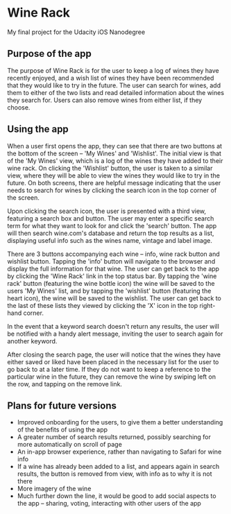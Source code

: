 # Wine Rack
My final project for the Udacity iOS Nanodegree

## Purpose of the app
The purpose of Wine Rack is for the user to keep a log of wines they have recently enjoyed, and a wish list of wines they have been recommended that they would like to try in the future. The user can search for wines, add them to either of the two lists and read detailed information about the wines they search for. Users can also remove wines from either list, if they choose.

## Using the app
When a user first opens the app, they can see that there are two buttons at the bottom of the screen – 'My Wines' and 'Wishlist'. The initial view is that of the 'My Wines' view, which is a log of the wines they have added to their wine rack. On clicking the 'Wishlist' button, the user is taken to a similar view, where they will be able to view the wines they would like to try in the future. On both screens, there are helpful message indicating that the user needs to search for wines by clicking the search icon in the top corner of the screen.

Upon clicking the search icon, the user is presented with a third view, featuring a search box and button. The user may enter a specific search term for what they want to look for and click the 'search' button. The app will then search wine.com's database and return the top results as a list, displaying useful info such as the wines name, vintage and label image.

There are 3 buttons accompanying each wine – info, wine rack button and wishlist button. Tapping the 'info' button will navigate to the browser and display the full information for that wine. The user can get back to the app by clicking the 'Wine Rack' link in the top status bar. By tapping the 'wine rack' button (featuring the wine bottle icon) the wine will be saved to the users 'My Wines' list, and by tapping the 'wishlist' button (featuring the heart icon), the wine will be saved to the wishlist. The user can get back to the last of these lists they viewed by clicking the 'X' icon in the top right-hand corner. 

In the event that a keyword search doesn't return any results, the user will be notified with a handy alert message, inviting the user to search again for another keyword.

After closing the search page, the user will notice that the wines they have either saved or liked have been placed in the necessary list for the user to go back to at a later time. If they do not want to keep a reference to the particular wine in the future, they can remove the wine by swiping left on the row, and tapping on the remove link.

## Plans for future versions

* Improved onboarding for the users, to give them a better understanding of the benefits of using the app
* A greater number of search results returned, possibly searching for more automatically on scroll of page
* An in-app browser experience, rather than navigating to Safari for wine info
* If a wine has already been added to a list, and appears again in search results, the button is removed from view, with info as to why it is not there
* More imagery of the wine
* Much further down the line, it would be good to add social aspects to the app – sharing, voting, interacting with other users of the app
